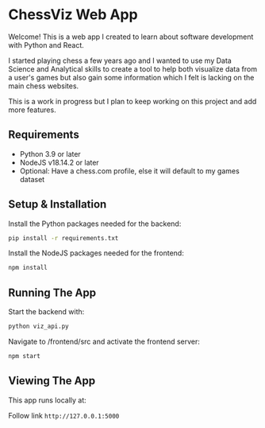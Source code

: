 # ChessViz Web App 

Welcome! This is a web app I created to learn about software development with Python and React.

I started playing chess a few years ago and I wanted to use my Data Science and Analytical skills to create a tool to help
both visualize data from a user's games but also gain some information which I felt is lacking on the main chess websites.

This is a work in progress but I plan to keep working on this project and add more features.

## Requirements

- Python 3.9 or later
- NodeJS v18.14.2 or later
- Optional: Have a chess.com profile, else it will default to my games dataset

## Setup & Installation


Install the Python packages needed for the backend:
```bash
pip install -r requirements.txt
```

Install the NodeJS packages needed for the frontend:
```bash
npm install
```

## Running The App

Start the backend with:

```bash
python viz_api.py
```

Navigate to /frontend/src and activate the frontend server:

```bash
npm start
```

## Viewing The App
This app runs locally at:

Follow link `http://127.0.0.1:5000`